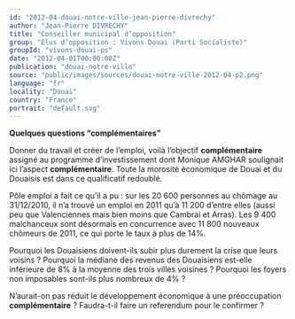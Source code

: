 ```yaml
---
id: "2012-04-douai-notre-ville-jean-pierre-divrechy"
author: "Jean-Pierre DIVRECHY"
title: "Conseiller municipal d’opposition"
group: "Élus d’opposition : Vivons Douai (Parti Socialiste)"
groupId: "vivons-douai-ps"
date: "2012-04-01T00:00:00Z"
publication: "douai-notre-ville"
source: "public/images/sources/douai-notre-ville-2012-04-p2.png"
language: "fr"
locality: "Douai"
country: "France"
portrait: "default.svg"
---
```


**Quelques questions “complémentaires”**

Donner du travail et créer de l’emploi, voilà l’objectif **complémentaire** assigné au programme d’investissement dont Monique AMGHAR soulignait ici l’aspect **complémentaire**. Toute la morosité économique de Douai et du Douaisis est dans ce qualificatif redoublé.

Pôle emploi a fait ce qu’il a pu : sur les 20 600 personnes au chômage au 31/12/2010, il n’a trouvé un emploi en 2011 qu’à 11 200 d’entre elles (aussi peu que Valenciennes mais bien moins que Cambrai et Arras). Les 9 400 malchanceux sont désormais en concurrence avec 11 800 nouveaux chômeurs de 2011, ce qui porte le taux à plus de 14%.

Pourquoi les Douaisiens doivent-ils subir plus durement la crise que leurs voisins ? Pourquoi la médiane des revenus des Douaisiens est-elle inférieure de 8% à la moyenne des trois villes voisines ? Pourquoi les foyers non imposables sont-ils plus nombreux de 4% ?

N’aurait-on pas réduit le développement économique à une préoccupation  **complémentaire** ? Faudra-t-il faire un referendum pour le confirmer ?
